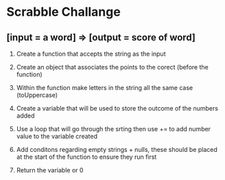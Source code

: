 # Scrabble Challange

## [input = a word]  =>  [output = score of word]

1. Create a function that accepts the string as the input

2. Create an object that associates the points to the corect (before the function)

3. Within the function make letters in the string all the same case (toUppercase)

4. Create a variable that will be used to store the outcome of the numbers added

5. Use a loop that will go through the srting then use += to add number value to the variable created

6. Add conditons regarding empty strings + nulls, these should be placed at the start of the function to ensure they run first

7. Return the variable or 0
